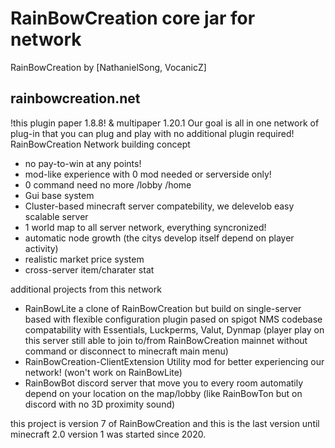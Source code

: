 # RainBowCreation core jar for network
RainBowCreation by [NathanielSong, VocanicZ]

## rainbowcreation.net

!this plugin paper 1.8.8! & multipaper 1.20.1
Our goal is all in one network of plug-in that you can plug and play with no additional plugin required!
RainBowCreation Network building concept
- no pay-to-win at any points!
- mod-like experience with 0 mod needed or serverside only!
- 0 command need no more /lobby /home
- Gui base system
- Cluster-based minecraft server compatebility, we delevelob easy scalable server
- 1 world map to all server network, everything syncronized!
- automatic node growth (the citys develop itself depend on player activity)
- realistic market price system
- cross-server item/charater stat

additional projects from this network
- RainBowLite
  a clone of RainBowCreation but build on single-server based with flexible configuration
  plugin pased on spigot NMS codebase
  compatability with Essentials, Luckperms, Valut, Dynmap
  (player play on this server still able to join to/from RainBowCreation mainnet without command or disconnect to minecraft main menu)
- RainBowCreation-ClientExtension
  Utility mod for better experiencing our network!
  (won't work on RainBowLite)
- RainBowBot
  discord server that move you to every room automatily depend on your location on the map/lobby
  (like RainBowTon but on discord with no 3D proximity sound)

this project is version 7 of RainBowCreation and this is the last version until minecraft 2.0
version 1 was started since 2020.
